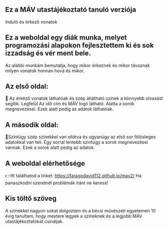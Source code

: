 ## Ez a MÁV utastájékoztató tanuló verziója

Induló és érkező vonatok

## Ez a weboldal egy diák munka, melyet programozási alapokon fejlesztettem ki és sok izzadság és vér ment bele.

Az alábbi munkám bemutatja, hogy mikor érkeznek és mikor távoznak milyen vonatok honnan hová és mikor.

## Az első oldal:
🚂 Az érkéző vonatok láthatóak és szép átlátható színek a könnyebb olvasást segítik.
Legfelül Az idő cím és MÁV logó látható.
Alatta a sorok megnevezései.
Ezek alatt pedig az adatok láthatóak.

## A második oldal:
🚉Szintúgy szép szinekkel van ellátva és ugyanúgy az első sor fölösleges adatokkal van teli.
Egy sorral lentebb szintúgy a sorok megnevezései vannak.
Ezek a sorok alatt pedig az adatok.

## A weboldal elérhetősége
👉Itt találhatod a linket: https://faragodavid112.github.io/mav2/
Ha panaszkodni szeretnél problémák iránt ne keress!

## Kis töltő szöveg
A színekkel nagyon sokat dolgoztam és a bécsi művészeti egyetemen 10 évig tanultam, hogy mestere legyek a színeknek és a legjobb MÁV utastájékoztatókat csináljak.